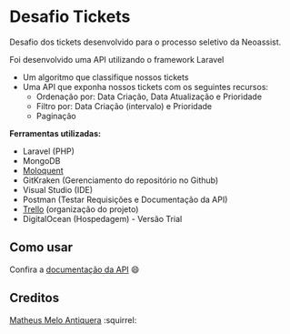 # Desafio Tickets

Desafio dos tickets desenvolvido para o processo seletivo da Neoassist.

Foi desenvolvido uma API utilizando o framework Laravel

* Um algoritmo que classifique nossos tickets
* Uma API que exponha nossos tickets com os seguintes recursos:
    * Ordenação por: Data Criação, Data Atualização e Prioridade
    * Filtro por: Data Criação (intervalo) e Prioridade
    * Paginação

**Ferramentas utilizadas:**
- Laravel (PHP)
- MongoDB
- [Moloquent](https://moloquent.github.io/master/)
- GitKraken (Gerenciamento do repositório no Github)
- Visual Studio (IDE)
- Postman (Testar Requisições e Documentação da API)
- [Trello](https://trello.com/b/QnwCbbIU/neoassist-desafio) (organização do projeto)
- DigitalOcean (Hospedagem) - Versão Trial

## Como usar

Confira a [documentação da API](https://documenter.getpostman.com/view/2704456/RzZ3N3QE#c439d8dd-c2c0-413f-be7e-ecf90ab734f4) :smile:

## Creditos

[Matheus Melo Antiquera](https://github.com/MatheusMeloAntiquera) :squirrel:
